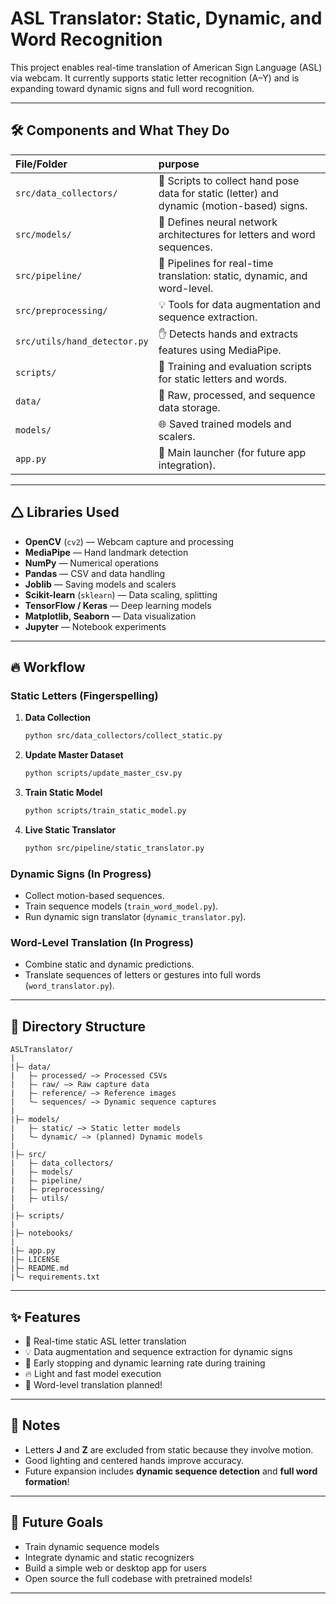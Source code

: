 # ASL Translator: Static, Dynamic, and Word Recognition

This project enables real-time translation of American Sign Language (ASL) via webcam. It currently supports static letter recognition (A–Y) and is expanding toward dynamic signs and full word recognition.

---

## 🛠️ Components and What They Do

| File/Folder | purpose |
|:---|:---|
| `src/data_collectors/` | 📸 Scripts to collect hand pose data for static (letter) and dynamic (motion-based) signs. |
| `src/models/` | 🧠 Defines neural network architectures for letters and word sequences. |
| `src/pipeline/` | 👥 Pipelines for real-time translation: static, dynamic, and word-level. |
| `src/preprocessing/` | 💡 Tools for data augmentation and sequence extraction. |
| `src/utils/hand_detector.py` | ✋ Detects hands and extracts features using MediaPipe. |
| `scripts/` | 📆 Training and evaluation scripts for static letters and words. |
| `data/` | 📂 Raw, processed, and sequence data storage. |
| `models/` | 🌐 Saved trained models and scalers. |
| `app.py` | 📅 Main launcher (for future app integration). |

---

## 🛆 Libraries Used

- **OpenCV** (`cv2`) — Webcam capture and processing
- **MediaPipe** — Hand landmark detection
- **NumPy** — Numerical operations
- **Pandas** — CSV and data handling
- **Joblib** — Saving models and scalers
- **Scikit-learn** (`sklearn`) — Data scaling, splitting
- **TensorFlow / Keras** — Deep learning models
- **Matplotlib, Seaborn** — Data visualization
- **Jupyter** — Notebook experiments

---

## 🔥 Workflow

### Static Letters (Fingerspelling)

1. **Data Collection**
   ```bash
   python src/data_collectors/collect_static.py
   ```

2. **Update Master Dataset**
   ```bash
   python scripts/update_master_csv.py
   ```

3. **Train Static Model**
   ```bash
   python scripts/train_static_model.py
   ```

4. **Live Static Translator**
   ```bash
   python src/pipeline/static_translator.py
   ```

### Dynamic Signs (In Progress)
- Collect motion-based sequences.
- Train sequence models (`train_word_model.py`).
- Run dynamic sign translator (`dynamic_translator.py`).

### Word-Level Translation (In Progress)
- Combine static and dynamic predictions.
- Translate sequences of letters or gestures into full words (`word_translator.py`).

---

## 📆 Directory Structure

```
ASLTranslator/
|
|├— data/
|   ├— processed/ —> Processed CSVs
|   ├— raw/ —> Raw capture data
|   ├— reference/ —> Reference images
|   └— sequences/ —> Dynamic sequence captures
|
|├— models/
|   ├— static/ —> Static letter models
|   └— dynamic/ —> (planned) Dynamic models
|
|├— src/
|   ├— data_collectors/
|   ├— models/
|   ├— pipeline/
|   ├— preprocessing/
|   ├— utils/
|
|├— scripts/
|
|├— notebooks/
|
|├— app.py
|├— LICENSE
|├— README.md
|└— requirements.txt
```

---

## ✨ Features

- 💬 Real-time static ASL letter translation
- 💡 Data augmentation and sequence extraction for dynamic signs
- 🧬 Early stopping and dynamic learning rate during training
- 🔥 Light and fast model execution
- 📢 Word-level translation planned!

---

## 📌 Notes

- Letters **J** and **Z** are excluded from static because they involve motion.
- Good lighting and centered hands improve accuracy.
- Future expansion includes **dynamic sequence detection** and **full word formation**!

---

## 🎉 Future Goals

- Train dynamic sequence models
- Integrate dynamic and static recognizers
- Build a simple web or desktop app for users
- Open source the full codebase with pretrained models!

---

